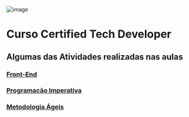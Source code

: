 ![image](https://user-images.githubusercontent.com/35344735/131606821-9e58016c-5262-47e5-95f3-a2824bc95e64.png)

# Curso Certified Tech Developer

## Algumas das Atividades realizadas nas aulas

### [Front-End](https://github.com/andersonsilva8609/ctd/tree/main/front-end)

### [Programação Imperativa](https://github.com/andersonsilva8609/ctd/tree/main/progra-imperativa)

### [Metodologia Ágeis](https://github.com/andersonsilva8609/ctd/tree/main/metodologia-ageis)
